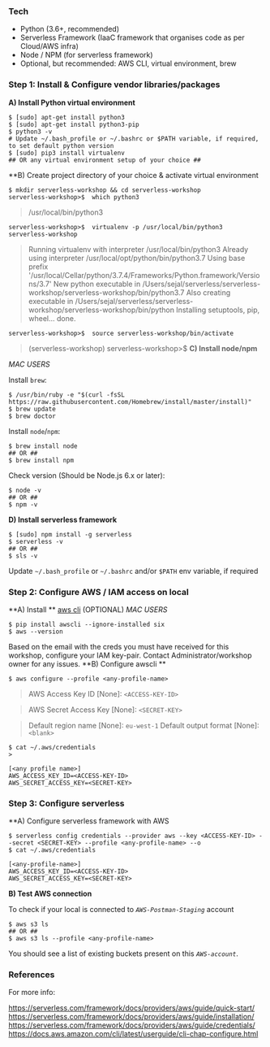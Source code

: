 ### Tech
- Python (3.6+, recommended)
- Serverless Framework (IaaC framework that organises code as per Cloud/AWS infra)
- Node / NPM (for serverless framework)
- Optional, but recommended: AWS CLI, virtual environment, brew

### Step 1: Install & Configure vendor libraries/packages

**A) Install Python virtual environment**

```
$ [sudo] apt-get install python3
$ [sudo] apt-get install python3-pip
$ python3 -v
# Update ~/.bash_profile or ~/.bashrc or $PATH variable, if required, to set default python version
$ [sudo] pip3 install virtualenv
## OR any virtual environment setup of your choice ##
```

**B) Create project directory of your choice & activate virtual environment
```
$ mkdir serverless-workshop && cd serverless-workshop
serverless-workshop>$  which python3
```
> /usr/local/bin/python3
```
serverless-workshop>$  virtualenv -p /usr/local/bin/python3 serverless-workshop
```
> Running virtualenv with interpreter /usr/local/bin/python3
> Already using interpreter /usr/local/opt/python/bin/python3.7
> Using base prefix '/usr/local/Cellar/python/3.7.4/Frameworks/Python.framework/Versions/3.7'
> New python executable in /Users/sejal/serverless/serverless-workshop/serverless-workshop/bin/python3.7
> Also creating executable in /Users/sejal/serverless/serverless-workshop/serverless-workshop/bin/python
> Installing setuptools, pip, wheel...
> done.
```
serverless-workshop>$  source serverless-workshop/bin/activate
```
> (serverless-workshop) serverless-workshop>$
**C) Install node/npm**

*MAC USERS*

Install `brew`:
```
$ /usr/bin/ruby -e "$(curl -fsSL https://raw.githubusercontent.com/Homebrew/install/master/install)"
$ brew update
$ brew doctor
```

Install `node`/`npm`:
```
$ brew install node
## OR ##
$ brew install npm
```

Check version (Should be Node.js 6.x or later):
```
$ node -v
## OR ##
$ npm -v
```

**D) Install serverless framework**

```
$ [sudo] npm install -g serverless
$ serverless -v
## OR ##
$ sls -v
```

Update `~/.bash_profile` or `~/.bashrc` and/or `$PATH` env variable, if required


### Step 2: Configure AWS / IAM access on local

**A) Install ** [aws cli](https://github.com/aws/aws-cli#installation) (OPTIONAL)
*MAC USERS*
```
$ pip install awscli --ignore-installed six
$ aws --version
```
Based on the email with the creds you must have received for this workshop, configure your IAM key-pair. 
Contact Administrator/workshop owner for any issues.
**B) Configure awscli **
```
$ aws configure --profile <any-profile-name>
```
> AWS Access Key ID [None]: `<ACCESS-KEY-ID>`
  
> AWS Secret Access Key [None]: `<SECRET-KEY>`
  
> Default region name [None]: `eu-west-1`
> Default output format [None]: `<blank>`
```
$ cat ~/.aws/credentials
>
```
```
[<any profile name>]
AWS_ACCESS_KEY_ID=<ACCESS-KEY-ID>
AWS_SECRET_ACCESS_KEY=<SECRET-KEY>
```
### Step 3: Configure serverless
**A) Configure serverless framework with AWS
```
$ serverless config credentials --provider aws --key <ACCESS-KEY-ID> --secret <SECRET-KEY> --profile <any-profile-name> --o
$ cat ~/.aws/credentials
```
```
[<any-profile-name>]
AWS_ACCESS_KEY_ID=<ACCESS-KEY-ID>
AWS_SECRET_ACCESS_KEY=<SECRET-KEY>
```
**B) Test AWS connection**

To check if your local is connected to *`AWS-Postman-Staging`* account
```
$ aws s3 ls
## OR ##
$ aws s3 ls --profile <any-profile-name>
```
You should see a list of existing buckets present on this *`AWS-account`*. 

### References

For more info:

https://serverless.com/framework/docs/providers/aws/guide/quick-start/
https://serverless.com/framework/docs/providers/aws/guide/installation/
https://serverless.com/framework/docs/providers/aws/guide/credentials/
https://docs.aws.amazon.com/cli/latest/userguide/cli-chap-configure.html
